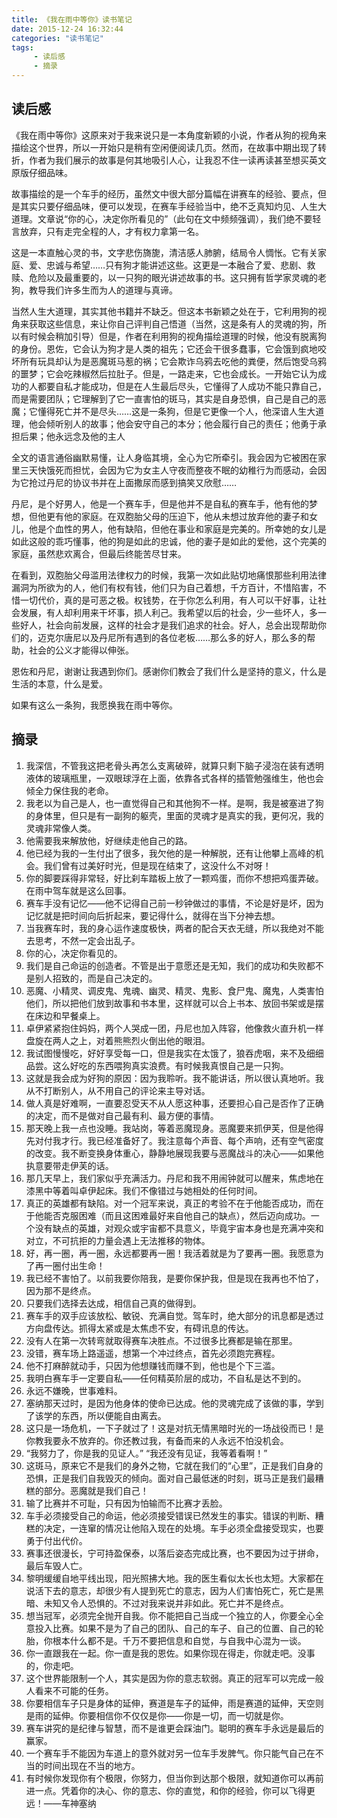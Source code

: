 ```yaml
---
title: 《我在雨中等你》读书笔记
date: 2015-12-24 16:32:44
categories: "读书笔记"
tags:
     - 读后感
     - 摘录
---
```

## 读后感
《我在雨中等你》这原来对于我来说只是一本角度新颖的小说，作者从狗的视角来描绘这个世界，所以一开始只是稍有空闲便阅读几页。然而，在故事中期出现了转折，作者为我们展示的故事是何其地吸引人心，让我忍不住一读再读甚至想买英文原版仔细品味。
<!-- more -->
故事描绘的是一个车手的经历，虽然文中很大部分篇幅在讲赛车的经验、要点，但是其实只要仔细品味，便可以发现，在赛车手经验当中，绝不乏真知灼见、人生大道理。文章说“你的心，决定你所看见的”（此句在文中频频强调），我们绝不要轻言放弃，只有走完全程的人，才有权力拿第一名。

这是一本直触心灵的书，文字悲伤旖旎，清洁感人肺腑，结局令人惆怅。它有关家庭、爱、忠诚与希望……只有狗才能讲述这些。这更是一本融合了爱、悲剧、救赎、危险以及最重要的，以一只狗的眼光讲述故事的书。这只拥有哲学家灵魂的老狗，教导我们许多生而为人的道理与真谛。

当然人生大道理，其实其他书籍并不缺乏。但这本书新颖之处在于，它利用狗的视角来获取这些信息，来让你自己评判自己悟道（当然，这是条有人的灵魂的狗，所以有时候会稍加引导）但是，作者在利用狗的视角描绘道理的时候，他没有脱离狗的身份。恩佐，它会认为狗才是人类的祖先；它还会干很多蠢事，它会饿到疯地咬坏所有玩具却认为是恶魔斑马惹的祸；它会欺诈乌鸦去吃他的粪便，然后饱受乌鸦的噩梦；它会吃辣椒然后拉肚子。但是，一路走来，它也会成长。一开始它认为成功的人都要自私才能成功，但是在人生最后尽头，它懂得了人成功不能只靠自己，而是需要团队；它理解到了它一直害怕的斑马，其实是自身恐惧，自己是自己的恶魔；它懂得死亡并不是尽头……这是一条狗，但是它更像一个人，他深谙人生大道理，他会倾听别人的故事；他会安守自己的本分；他会履行自己的责任；他勇于承担后果；他永远念及他的主人

全文的语言通俗幽默易懂，让人身临其境，全心为它所牵引。我会因为它被困在家里三天快饿死而担忧，会因为它为女主人守夜而整夜不眠的幼稚行为而感动，会因为它抢过丹尼的协议书并在上面撒尿而感到搞笑又欣慰……

丹尼，是个好男人，他是一个赛车手，但是他并不是自私的赛车手，他有他的梦想，但他更有他的家庭。在双胞胎父母的压迫下，他从未想过放弃他的妻子和女儿，他是个血性的男人，他有缺陷，但他在事业和家庭是完美的。所幸她的女儿是如此这般的乖巧懂事，他的狗是如此的忠诚，他的妻子是如此的爱他，这个完美的家庭，虽然悲欢离合，但最后终能苦尽甘来。

在看到，双胞胎父母滥用法律权力的时候，我第一次如此贴切地痛恨那些利用法律漏洞为所欲为的人，他们有权有钱，他们只为自己着想，千方百计，不惜陷害，不惜一切代价，真的是可恶之极。权钱势，在于你怎么利用，有人可以干好事，让社会发展，有人却利用来干坏事，损人利己。我希望以后的社会，少一些坏人，多一些好人，社会向前发展，这样的社会才是我们追求的社会。好人，总会出现帮助你们的，迈克尔唐尼以及丹尼所有遇到的各位老板……那么多的好人，那么多的帮助，社会的公义才能得以伸张。

恩佐和丹尼，谢谢让我遇到你们。感谢你们教会了我们什么是坚持的意义，什么是生活的本意，什么是爱。

如果有这么一条狗，我愿换我在雨中等你。


## 摘录
1.	我深信，不管我这把老骨头再怎么支离破碎，就算只剩下脑子浸泡在装有透明液体的玻璃瓶里，一双眼球浮在上面，依靠各式各样的插管勉强维生，他也会倾全力保住我的老命。
2.	我老以为自己是人，也一直觉得自己和其他狗不一样。是啊，我是被塞进了狗的身体里，但只是有一副狗的躯壳，里面的灵魂才是真实的我，更何况，我的灵魂非常像人类。
3.	他需要我来解放他，好继续走他自己的路。
4.	他已经为我的一生付出了很多，我欠他的是一种解脱，还有让他攀上高峰的机会。我们曾有过美好时光，但是现在结束了，这没什么不对呀！
5.	你的脚要踩得非常轻，好比刹车踏板上放了一颗鸡蛋，而你不想把鸡蛋弄破。在雨中驾车就是这么回事。
6.	赛车手没有记忆——他不记得自己前一秒钟做过的事情，不论是好是坏，因为记忆就是把时间向后折起来，要记得什么，就得在当下分神去想。
7.	当我赛车时，我的身心运作速度极快，两者的配合天衣无缝，所以我绝对不能去思考，不然一定会出乱子。
8.	你的心，决定你看见的。
9.	我们是自己命运的创造者。不管是出于意愿还是无知，我们的成功和失败都不是别人招致的，而是自己决定的。
10.	恶魔、小精灵、调皮鬼、鬼魂、幽灵、精灵、鬼影、食尸鬼、魔鬼，人类害怕他们，所以把他们放到故事和书本里，这样就可以合上书本、放回书架或是摆在床边和早餐桌上。
11.	卓伊紧紧抱住妈妈，两个人哭成一团，丹尼也加入阵容，他像救火直升机一样盘旋在两人之上，对着熊熊烈火倒出他的眼泪。
12.	我试图慢慢吃，好好享受每一口，但是我实在太饿了，狼吞虎咽，来不及细细品尝。这么好吃的东西喂狗真实浪费。有时候我真恨自己是一只狗。
13.	这就是我会成为好狗的原因：因为我聆听。我不能讲话，所以很认真地听。我从不打断别人，从不用自己的评论来主导对话。
14.	做人真是好难啊，一直要忍受天不从人愿这种事，还要担心自己是否作了正确的决定，而不是做对自己最有利、最方便的事情。
15.	那天晚上我一点也没睡。我站岗，等着恶魔现身。恶魔要来抓伊芙，但是他得先对付我才行。我已经准备好了。我注意每个声音、每个声响，还有空气密度的改变。我不断变换身体重心，静静地展现我要与恶魔战斗的决心——如果他执意要带走伊芙的话。
16.	那几天早上，我们家似乎充满活力。丹尼和我不用闹钟就可以醒来，焦虑地在漆黑中等着叫卓伊起床。我们不像错过与她相处的任何时间。
17.	真正的英雄都有缺陷。对一个冠军来说，真正的考验不在于他能否成功，而在于他能否克服困难（而且这困难最好来自他自己的缺点），然后迈向成功。一个没有缺点的英雄，对观众或宇宙都不具意义，毕竟宇宙本身也是充满冲突和对立，不可抗拒的力量会遇上无法推移的物体。
18.	好，再一圈，再一圈，永远都要再一圈！我活着就是为了要再一圈。我愿意为了再一圈付出生命！
19.	我已经不害怕了。以前我要你陪我，是要你保护我，但是现在我再也不怕了，因为那不是终点。
20.	只要我们选择去达成，相信自己真的做得到。
21.	赛车手的双手应该放松、敏锐、充满自觉。驾车时，绝大部分的讯息都是透过方向盘传达。抓得太紧或是太焦虑不安，有碍讯息的传达。
22.	没有人在第一次转弯就取得赛车决胜点。不过很多比赛都是输在那里。
23.	没错，赛车场上路遥遥，想第一个冲过终点，首先必须跑完赛程。
24.	他不打麻醉就动手，只因为他想赚钱而赚不到，他也是个下三滥。
25.	我明白赛车手一定要自私——任何精英阶层的成功，不自私是达不到的。
26.	永远不嫌晚，世事难料。
27.	塞纳那天过时，是因为他身体的使命已达成。他的灵魂完成了该做的事，学到了该学的东西，所以便能自由离去。
28.	这只是一场危机，一下子就过了！这是对抗无情黑暗时光的一场战役而已！是你教我要永不放弃的。你还教过我，有备而来的人永远不怕没机会。
29.	“我努力了，你是我的见证人。”
“我还没有见证，我等着看啊！”
30.	这斑马，原来它不是我们的身外之物，它就在我们的“心里”，正是我们自身的恐惧，正是我们自我毁灭的倾向。面对自己最低迷的时刻，斑马正是我们最糟糕的部分。恶魔就是我们自己！
31.	输了比赛并不可耻，只有因为怕输而不比赛才丢脸。
32.	车手必须接受自己的命运，他必须接受错误已然发生的事实。错误的判断、糟糕的决定，一连窜的情况让他陷入现在的处境。车手必须全盘接受现实，也要勇于付出代价。
33.	赛事还很漫长，宁可持盈保泰，以落后姿态完成比赛，也不要因为过于拼命，最后车毁人亡。
34.	黎明缓缓自地平线出现，阳光照拂大地。我的医生看似太长也太短。大家都在说活下去的意志，却很少有人提到死亡的意志，因为人们害怕死亡，死亡是黑暗、未知又令人恐惧的。不过对我来说并非如此。死亡并不是终点。
35.	想当冠军，必须完全抛开自我。你不能把自己当成一个独立的人，你要全心全意投入比赛。如果不是为了自己的团队、自己的车子、自己的位置、自己的轮胎，你根本什么都不是。千万不要把信息和自觉，与自我中心混为一谈。
36.	你一直跟我在一起。你一直是我的恩佐。如果你现在得走，你就走吧。没事的，你走吧。
37.	这个世界能限制一个人，其实是因为你的意志软弱。真正的冠军可以完成一般人看来不可能的任务。
38.	你要相信车子只是身体的延伸，赛道是车子的延伸，雨是赛道的延伸，天空则是雨的延伸。你要相信你不仅仅是你——你是一切，而一切就是你。
39.	赛车讲究的是纪律与智慧，而不是谁更会踩油门。聪明的赛车手永远是最后的赢家。
40.	一个赛车手不能因为车道上的意外就对另一位车手发脾气。你只能气自己在不当的时间出现在不当的地方。
41.	有时候你发现你有个极限，你努力，但当你到达那个极限，就知道你可以再前进一点。凭着你的决心、你的意志、你的直觉，和你的经验，你可以飞得更远！——车神塞纳
